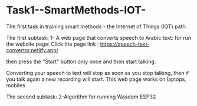 # Task1--SmartMethods-IOT-
The first task in training smart methods - the Internet of Things (IOT) path:

The first subtask:
1- A web page that converts speech to Arabic text:
for run the website page:
Click the page link : 
https://speech-text-convertor.netlify.app/

then press the "Start" button only once and then start talking.

 Converting your speech to text will stop as soon as you stop talking, then if you talk again a new recording will start.
 This web page works on laptops, mobiles


 
The second subtask:
2-Algorithm for running Wasdom ESP32
